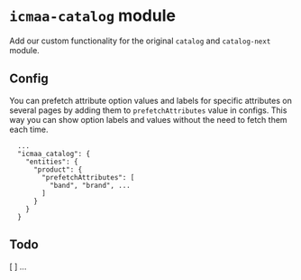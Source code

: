 # `icmaa-catalog` module

Add our custom functionality for the original `catalog` and `catalog-next` module.

## Config

You can prefetch attribute option values and labels for specific attributes on several pages by adding them to `prefetchAttributes` value in configs. This way you can show option labels and values without the need to fetch them each time.
```
  ...
  "icmaa_catalog": {
    "entities": {
      "product": {
        "prefetchAttributes": [
          "band", "brand", ...
        ]
      }
    }
  }
```

## Todo

[ ] ...
